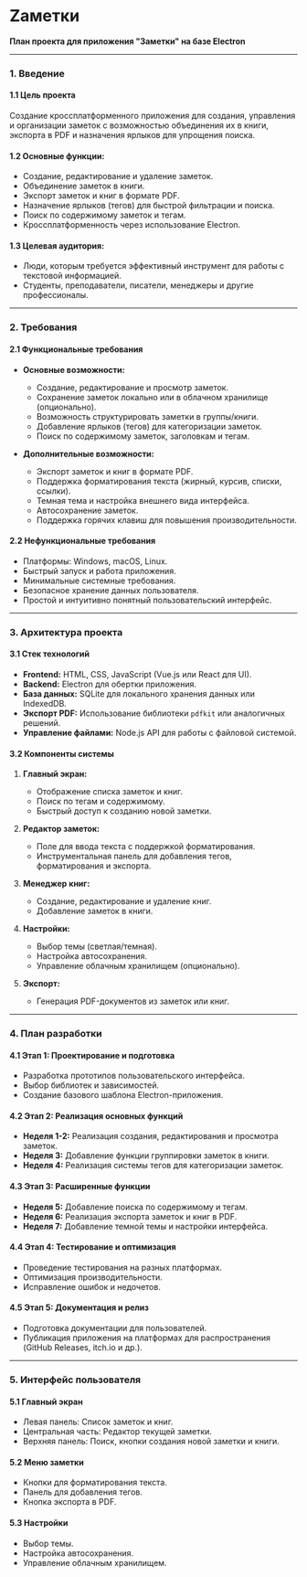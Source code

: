 # Zаметки
**План проекта для приложения "Заметки" на базе Electron**

---

### **1. Введение**
#### 1.1 Цель проекта
Создание кроссплатформенного приложения для создания, управления и организации заметок с возможностью объединения их в книги, экспорта в PDF и назначения ярлыков для упрощения поиска.

#### 1.2 Основные функции:
- Создание, редактирование и удаление заметок.
- Объединение заметок в книги.
- Экспорт заметок и книг в формате PDF.
- Назначение ярлыков (тегов) для быстрой фильтрации и поиска.
- Поиск по содержимому заметок и тегам.
- Кроссплатформенность через использование Electron.

#### 1.3 Целевая аудитория:
- Люди, которым требуется эффективный инструмент для работы с текстовой информацией.
- Студенты, преподаватели, писатели, менеджеры и другие профессионалы.

---

### **2. Требования**

#### 2.1 Функциональные требования
- **Основные возможности:**
  - Создание, редактирование и просмотр заметок.
  - Сохранение заметок локально или в облачном хранилище (опционально).
  - Возможность структурировать заметки в группы/книги.
  - Добавление ярлыков (тегов) для категоризации заметок.
  - Поиск по содержимому заметок, заголовкам и тегам.
  
- **Дополнительные возможности:**
  - Экспорт заметок и книг в формате PDF.
  - Поддержка форматирования текста (жирный, курсив, списки, ссылки).
  - Темная тема и настройка внешнего вида интерфейса.
  - Автосохранение заметок.
  - Поддержка горячих клавиш для повышения производительности.

#### 2.2 Нефункциональные требования
- Платформы: Windows, macOS, Linux.
- Быстрый запуск и работа приложения.
- Минимальные системные требования.
- Безопасное хранение данных пользователя.
- Простой и интуитивно понятный пользовательский интерфейс.

---

### **3. Архитектура проекта**

#### 3.1 Стек технологий
- **Frontend:** HTML, CSS, JavaScript (Vue.js или React для UI).
- **Backend:** Electron для обертки приложения.
- **База данных:** SQLite для локального хранения данных или IndexedDB.
- **Экспорт PDF:** Использование библиотеки `pdfkit` или аналогичных решений.
- **Управление файлами:** Node.js API для работы с файловой системой.

#### 3.2 Компоненты системы
1. **Главный экран:**
   - Отображение списка заметок и книг.
   - Поиск по тегам и содержимому.
   - Быстрый доступ к созданию новой заметки.

2. **Редактор заметок:**
   - Поле для ввода текста с поддержкой форматирования.
   - Инструментальная панель для добавления тегов, форматирования и экспорта.

3. **Менеджер книг:**
   - Создание, редактирование и удаление книг.
   - Добавление заметок в книги.

4. **Настройки:**
   - Выбор темы (светлая/темная).
   - Настройка автосохранения.
   - Управление облачным хранилищем (опционально).

5. **Экспорт:**
   - Генерация PDF-документов из заметок или книг.

---

### **4. План разработки**

#### 4.1 Этап 1: Проектирование и подготовка
- Разработка прототипов пользовательского интерфейса.
- Выбор библиотек и зависимостей.
- Создание базового шаблона Electron-приложения.

#### 4.2 Этап 2: Реализация основных функций
- **Неделя 1-2:** Реализация создания, редактирования и просмотра заметок.
- **Неделя 3:** Добавление функции группировки заметок в книги.
- **Неделя 4:** Реализация системы тегов для категоризации заметок.

#### 4.3 Этап 3: Расширенные функции
- **Неделя 5:** Добавление поиска по содержимому и тегам.
- **Неделя 6:** Реализация экспорта заметок и книг в PDF.
- **Неделя 7:** Добавление темной темы и настройки интерфейса.

#### 4.4 Этап 4: Тестирование и оптимизация
- Проведение тестирования на разных платформах.
- Оптимизация производительности.
- Исправление ошибок и недочетов.

#### 4.5 Этап 5: Документация и релиз
- Подготовка документации для пользователей.
- Публикация приложения на платформах для распространения (GitHub Releases, itch.io и др.).

---

### **5. Интерфейс пользователя**

#### 5.1 Главный экран
- Левая панель: Список заметок и книг.
- Центральная часть: Редактор текущей заметки.
- Верхняя панель: Поиск, кнопки создания новой заметки и книги.

#### 5.2 Меню заметки
- Кнопки для форматирования текста.
- Панель для добавления тегов.
- Кнопка экспорта в PDF.

#### 5.3 Настройки
- Выбор темы.
- Настройка автосохранения.
- Управление облачным хранилищем.
